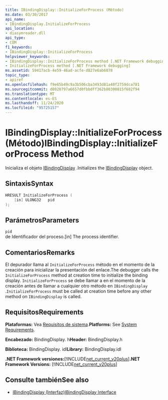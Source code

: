 ```yaml
---
title: IBindingDisplay::InitializeForProcess (Método)
ms.date: 03/30/2017
api_name:
- IBindingDisplay.InitializeForProcess
api_location:
- diasymreader.dll
api_type:
- COM
f1_keywords:
- IBindingDisplay::InitializeForProcess
helpviewer_keywords:
- IBindingDisplay::InitializeForProcess method [.NET Framework debugging]
- InitializeForProcess method [.NET Framework debugging]
ms.assetid: 59417acb-4e59-46ad-acfe-d827e6ab6078
topic_type:
- apiref
ms.openlocfilehash: f9e65b49c9a3b506cba3493d81a40f2759dca781
ms.sourcegitcommit: d8020797a6657d0fbbdff362b80300815f682f94
ms.translationtype: MT
ms.contentlocale: es-ES
ms.lasthandoff: 11/24/2020
ms.locfileid: "95725157"
---
```

# <a name="ibindingdisplayinitializeforprocess-method"></a><span data-ttu-id="e5493-102">IBindingDisplay::InitializeForProcess (Método)</span><span class="sxs-lookup"><span data-stu-id="e5493-102">IBindingDisplay::InitializeForProcess Method</span></span>

<span data-ttu-id="e5493-103">Inicializa el objeto [IBindingDisplay](ibindingdisplay-interface.md) .</span><span class="sxs-lookup"><span data-stu-id="e5493-103">Initializes the [IBindingDisplay](ibindingdisplay-interface.md) object.</span></span>  
  
## <a name="syntax"></a><span data-ttu-id="e5493-104">Sintaxis</span><span class="sxs-lookup"><span data-stu-id="e5493-104">Syntax</span></span>  
  
```cpp  
HRESULT InitializeForProcess (  
    [in] ULONG32   pid  
);  
```  
  
## <a name="parameters"></a><span data-ttu-id="e5493-105">Parámetros</span><span class="sxs-lookup"><span data-stu-id="e5493-105">Parameters</span></span>  

 `pid`  
 <span data-ttu-id="e5493-106">de Identificador del proceso.</span><span class="sxs-lookup"><span data-stu-id="e5493-106">[in] The process identifier.</span></span>  
  
## <a name="remarks"></a><span data-ttu-id="e5493-107">Comentarios</span><span class="sxs-lookup"><span data-stu-id="e5493-107">Remarks</span></span>  

 <span data-ttu-id="e5493-108">El depurador llama al `InitializeForProcess` método en el momento de la creación para inicializar la presentación del enlace.</span><span class="sxs-lookup"><span data-stu-id="e5493-108">The debugger calls the `InitializeForProcess` method at creation time to initialize the binding display.</span></span> <span data-ttu-id="e5493-109">`InitializeForProcess` se debe llamar a en el momento de la creación antes de llamar a cualquier otro método en `IBindingDisplay` .</span><span class="sxs-lookup"><span data-stu-id="e5493-109">`InitializeForProcess` must be called at creation time before any other method on `IBindingDisplay` is called.</span></span>  
  
## <a name="requirements"></a><span data-ttu-id="e5493-110">Requisitos</span><span class="sxs-lookup"><span data-stu-id="e5493-110">Requirements</span></span>  

 <span data-ttu-id="e5493-111">**Plataformas:** Vea [Requisitos de sistema](../../get-started/system-requirements.md).</span><span class="sxs-lookup"><span data-stu-id="e5493-111">**Platforms:** See [System Requirements](../../get-started/system-requirements.md).</span></span>  
  
 <span data-ttu-id="e5493-112">**Encabezado:** BindingDisplay. h</span><span class="sxs-lookup"><span data-stu-id="e5493-112">**Header:** BindingDisplay.h</span></span>  
  
 <span data-ttu-id="e5493-113">**Biblioteca:** BindingDisplay. idl</span><span class="sxs-lookup"><span data-stu-id="e5493-113">**Library:** BindingDisplay.idl</span></span>  
  
 <span data-ttu-id="e5493-114">**.NET Framework versiones:**[!INCLUDE[net_current_v20plus](../../../../includes/net-current-v20plus-md.md)]</span><span class="sxs-lookup"><span data-stu-id="e5493-114">**.NET Framework Versions:** [!INCLUDE[net_current_v20plus](../../../../includes/net-current-v20plus-md.md)]</span></span>  
  
## <a name="see-also"></a><span data-ttu-id="e5493-115">Consulte también</span><span class="sxs-lookup"><span data-stu-id="e5493-115">See also</span></span>

- [<span data-ttu-id="e5493-116">IBindingDisplay (Interfaz)</span><span class="sxs-lookup"><span data-stu-id="e5493-116">IBindingDisplay Interface</span></span>](ibindingdisplay-interface.md)
